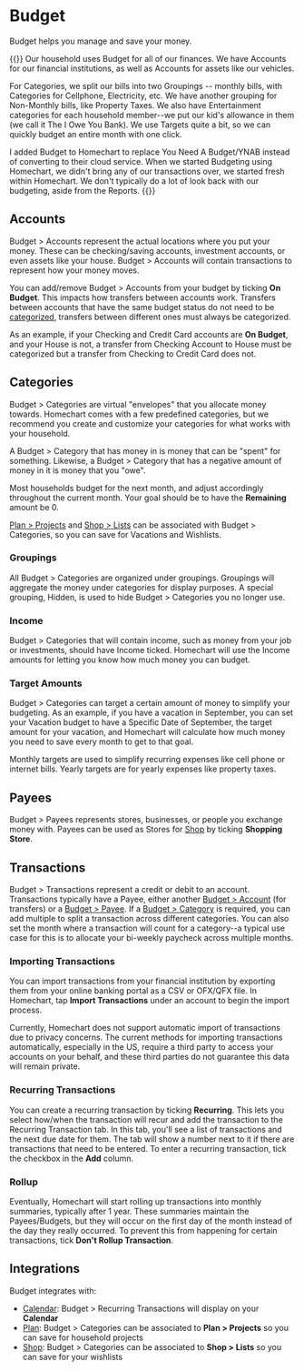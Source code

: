 # Budget

Budget helps you manage and save your money.

{{<hint info>}}
Our household uses Budget for all of our finances.  We have Accounts for our financial institutions, as well as Accounts for assets like our vehicles.

For Categories, we split our bills into two Groupings -- monthly bills, with Categories for Cellphone, Electricity, etc.  We have another grouping for Non-Monthly bills, like Property Taxes.  We also have Entertainment categories for each household member--we put our kid's allowance in them (we call it The I Owe You Bank).  We use Targets quite a bit, so we can quickly budget an entire month with one click.

I added Budget to Homechart to replace You Need A Budget/YNAB instead of converting to their cloud service.  When we started Budgeting using Homechart, we didn't bring any of our transactions over, we started fresh within Homechart.  We don't typically do a lot of look back with our budgeting, aside from the Reports.
{{</hint>}}

## Accounts

Budget > Accounts represent the actual locations where you put your money.  These can be checking/saving accounts, investment accounts, or even assets like your house.  Budget > Accounts will contain transactions to represent how your money moves.

You can add/remove Budget > Accounts from your budget by ticking **On Budget**.  This impacts how transfers between accounts work.  Transfers between accounts that have the same budget status do not need to be [categorized](#categories), transfers between different ones must always be categorized.

As an example, if your Checking and Credit Card accounts are **On Budget**, and your House is not, a transfer from Checking Account to House must be categorized but a transfer from Checking to Credit Card does not.

## Categories

Budget > Categories are virtual "envelopes" that you allocate money towards.  Homechart comes with a few predefined categories, but we recommend you create and customize your categories for what works with your household.

A Budget > Category that has money in is money that can be "spent" for something.  Likewise, a Budget > Category that has a negative amount of money in it is money that you "owe".

Most households budget for the next month, and adjust accordingly throughout the current month.  Your goal should be to have the **Remaining** amount be 0.

[Plan > Projects](../plan#projects) and [Shop > Lists](../shop#lists) can be associated with Budget > Categories, so you can save for Vacations and Wishlists.

### Groupings

All Budget > Categories are organized under groupings.  Groupings will aggregate the money under categories for display purposes.  A special grouping, Hidden, is used to hide Budget > Categories you no longer use.

### Income

Budget > Categories that will contain income, such as money from your job or investments, should have Income ticked.  Homechart will use the Income amounts for letting you know how much money you can budget.

### Target Amounts

Budget > Categories can target a certain amount of money to simplify your budgeting.  As an example, if you have a vacation in September, you can set your Vacation budget to have a Specific Date of September, the target amount for your vacation, and Homechart will calculate how much money you need to save every month to get to that goal.

Monthly targets are used to simplify recurring expenses like cell phone or internet bills.  Yearly targets are for yearly expenses like property taxes.

## Payees

Budget > Payees represents stores, businesses, or people you exchange money with.  Payees can be used as Stores for [Shop](../shop) by ticking **Shopping Store**.

## Transactions

Budget > Transactions represent a credit or debit to an account.  Transactions typically have a Payee, either another [Budget > Account](#accounts) (for transfers) or a [Budget > Payee](#payees).  If a [Budget > Category](#categories) is required, you can add multiple to split a transaction across different categories.  You can also set the month where a transaction will count for a category--a typical use case for this is to allocate your bi-weekly paycheck across multiple months.

### Importing Transactions

You can import transactions from your financial institution by exporting them from your online banking portal as a CSV or OFX/QFX file.  In Homechart, tap **Import Transactions** under an account to begin the import process.

Currently, Homechart does not support automatic import of transactions due to privacy concerns.  The current methods for importing transactions automatically, especially in the US, require a third party to access your accounts on your behalf, and these third parties do not guarantee this data will remain private.

### Recurring Transactions

You can create a recurring transaction by ticking **Recurring**.  This lets you select how/when the transaction will recur and add the transaction to the Recurring Transaction tab.  In this tab, you'll see a list of transactions and the next due date for them.  The tab will show a number next to it if there are transactions that need to be entered.  To enter a recurring transaction, tick the checkbox in the **Add** column.

### Rollup

Eventually, Homechart will start rolling up transactions into monthly summaries, typically after 1 year.  These summaries maintain the Payees/Budgets, but they will occur on the first day of the month instead of the day they really occurred.  To prevent this from happening for certain transactions, tick **Don't Rollup Transaction**.


## Integrations

Budget integrates with:

- [Calendar](../calendar): Budget > Recurring Transactions will display on your **Calendar**
- [Plan](../plan): Budget > Categories can be associated to **Plan > Projects** so you can save for household projects
- [Shop](../shop): Budget > Categories can be associated to **Shop > Lists** so you can save for your wishlists
